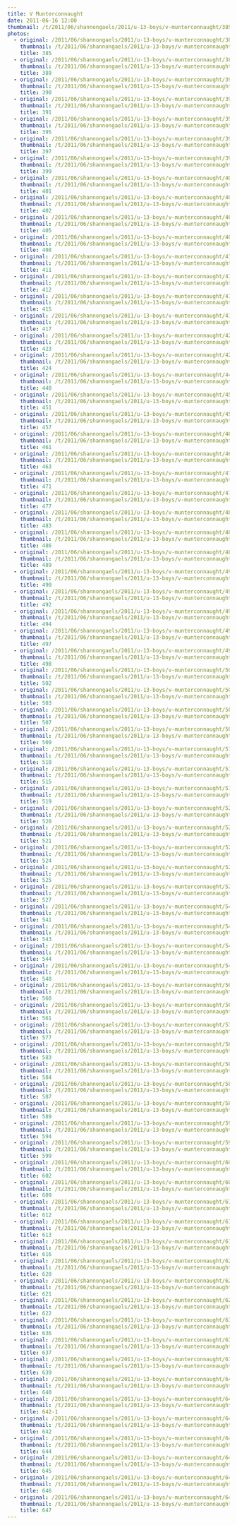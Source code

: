```yaml
---
title: V Munterconnaught
date: 2011-06-16 12:00
thumbnail: /t/2011/06/shannongaels/2011/u-13-boys/v-munterconnaught/385.jpg
photos:
  - original: /2011/06/shannongaels/2011/u-13-boys/v-munterconnaught/385.jpg
    thumbnail: /t/2011/06/shannongaels/2011/u-13-boys/v-munterconnaught/385.jpg
    title: 385
  - original: /2011/06/shannongaels/2011/u-13-boys/v-munterconnaught/389.jpg
    thumbnail: /t/2011/06/shannongaels/2011/u-13-boys/v-munterconnaught/389.jpg
    title: 389
  - original: /2011/06/shannongaels/2011/u-13-boys/v-munterconnaught/390.jpg
    thumbnail: /t/2011/06/shannongaels/2011/u-13-boys/v-munterconnaught/390.jpg
    title: 390
  - original: /2011/06/shannongaels/2011/u-13-boys/v-munterconnaught/391.jpg
    thumbnail: /t/2011/06/shannongaels/2011/u-13-boys/v-munterconnaught/391.jpg
    title: 391
  - original: /2011/06/shannongaels/2011/u-13-boys/v-munterconnaught/395.jpg
    thumbnail: /t/2011/06/shannongaels/2011/u-13-boys/v-munterconnaught/395.jpg
    title: 395
  - original: /2011/06/shannongaels/2011/u-13-boys/v-munterconnaught/397.jpg
    thumbnail: /t/2011/06/shannongaels/2011/u-13-boys/v-munterconnaught/397.jpg
    title: 397
  - original: /2011/06/shannongaels/2011/u-13-boys/v-munterconnaught/399.jpg
    thumbnail: /t/2011/06/shannongaels/2011/u-13-boys/v-munterconnaught/399.jpg
    title: 399
  - original: /2011/06/shannongaels/2011/u-13-boys/v-munterconnaught/401.jpg
    thumbnail: /t/2011/06/shannongaels/2011/u-13-boys/v-munterconnaught/401.jpg
    title: 401
  - original: /2011/06/shannongaels/2011/u-13-boys/v-munterconnaught/402.jpg
    thumbnail: /t/2011/06/shannongaels/2011/u-13-boys/v-munterconnaught/402.jpg
    title: 402
  - original: /2011/06/shannongaels/2011/u-13-boys/v-munterconnaught/405.jpg
    thumbnail: /t/2011/06/shannongaels/2011/u-13-boys/v-munterconnaught/405.jpg
    title: 405
  - original: /2011/06/shannongaels/2011/u-13-boys/v-munterconnaught/408.jpg
    thumbnail: /t/2011/06/shannongaels/2011/u-13-boys/v-munterconnaught/408.jpg
    title: 408
  - original: /2011/06/shannongaels/2011/u-13-boys/v-munterconnaught/411.jpg
    thumbnail: /t/2011/06/shannongaels/2011/u-13-boys/v-munterconnaught/411.jpg
    title: 411
  - original: /2011/06/shannongaels/2011/u-13-boys/v-munterconnaught/412.jpg
    thumbnail: /t/2011/06/shannongaels/2011/u-13-boys/v-munterconnaught/412.jpg
    title: 412
  - original: /2011/06/shannongaels/2011/u-13-boys/v-munterconnaught/415.jpg
    thumbnail: /t/2011/06/shannongaels/2011/u-13-boys/v-munterconnaught/415.jpg
    title: 415
  - original: /2011/06/shannongaels/2011/u-13-boys/v-munterconnaught/417.jpg
    thumbnail: /t/2011/06/shannongaels/2011/u-13-boys/v-munterconnaught/417.jpg
    title: 417
  - original: /2011/06/shannongaels/2011/u-13-boys/v-munterconnaught/423.jpg
    thumbnail: /t/2011/06/shannongaels/2011/u-13-boys/v-munterconnaught/423.jpg
    title: 423
  - original: /2011/06/shannongaels/2011/u-13-boys/v-munterconnaught/424.jpg
    thumbnail: /t/2011/06/shannongaels/2011/u-13-boys/v-munterconnaught/424.jpg
    title: 424
  - original: /2011/06/shannongaels/2011/u-13-boys/v-munterconnaught/448.jpg
    thumbnail: /t/2011/06/shannongaels/2011/u-13-boys/v-munterconnaught/448.jpg
    title: 448
  - original: /2011/06/shannongaels/2011/u-13-boys/v-munterconnaught/451.jpg
    thumbnail: /t/2011/06/shannongaels/2011/u-13-boys/v-munterconnaught/451.jpg
    title: 451
  - original: /2011/06/shannongaels/2011/u-13-boys/v-munterconnaught/457.jpg
    thumbnail: /t/2011/06/shannongaels/2011/u-13-boys/v-munterconnaught/457.jpg
    title: 457
  - original: /2011/06/shannongaels/2011/u-13-boys/v-munterconnaught/461.jpg
    thumbnail: /t/2011/06/shannongaels/2011/u-13-boys/v-munterconnaught/461.jpg
    title: 461
  - original: /2011/06/shannongaels/2011/u-13-boys/v-munterconnaught/463.jpg
    thumbnail: /t/2011/06/shannongaels/2011/u-13-boys/v-munterconnaught/463.jpg
    title: 463
  - original: /2011/06/shannongaels/2011/u-13-boys/v-munterconnaught/471.jpg
    thumbnail: /t/2011/06/shannongaels/2011/u-13-boys/v-munterconnaught/471.jpg
    title: 471
  - original: /2011/06/shannongaels/2011/u-13-boys/v-munterconnaught/477.jpg
    thumbnail: /t/2011/06/shannongaels/2011/u-13-boys/v-munterconnaught/477.jpg
    title: 477
  - original: /2011/06/shannongaels/2011/u-13-boys/v-munterconnaught/483.jpg
    thumbnail: /t/2011/06/shannongaels/2011/u-13-boys/v-munterconnaught/483.jpg
    title: 483
  - original: /2011/06/shannongaels/2011/u-13-boys/v-munterconnaught/486.jpg
    thumbnail: /t/2011/06/shannongaels/2011/u-13-boys/v-munterconnaught/486.jpg
    title: 486
  - original: /2011/06/shannongaels/2011/u-13-boys/v-munterconnaught/489.jpg
    thumbnail: /t/2011/06/shannongaels/2011/u-13-boys/v-munterconnaught/489.jpg
    title: 489
  - original: /2011/06/shannongaels/2011/u-13-boys/v-munterconnaught/490.jpg
    thumbnail: /t/2011/06/shannongaels/2011/u-13-boys/v-munterconnaught/490.jpg
    title: 490
  - original: /2011/06/shannongaels/2011/u-13-boys/v-munterconnaught/492.jpg
    thumbnail: /t/2011/06/shannongaels/2011/u-13-boys/v-munterconnaught/492.jpg
    title: 492
  - original: /2011/06/shannongaels/2011/u-13-boys/v-munterconnaught/494.jpg
    thumbnail: /t/2011/06/shannongaels/2011/u-13-boys/v-munterconnaught/494.jpg
    title: 494
  - original: /2011/06/shannongaels/2011/u-13-boys/v-munterconnaught/497.jpg
    thumbnail: /t/2011/06/shannongaels/2011/u-13-boys/v-munterconnaught/497.jpg
    title: 497
  - original: /2011/06/shannongaels/2011/u-13-boys/v-munterconnaught/498.jpg
    thumbnail: /t/2011/06/shannongaels/2011/u-13-boys/v-munterconnaught/498.jpg
    title: 498
  - original: /2011/06/shannongaels/2011/u-13-boys/v-munterconnaught/502.jpg
    thumbnail: /t/2011/06/shannongaels/2011/u-13-boys/v-munterconnaught/502.jpg
    title: 502
  - original: /2011/06/shannongaels/2011/u-13-boys/v-munterconnaught/503.jpg
    thumbnail: /t/2011/06/shannongaels/2011/u-13-boys/v-munterconnaught/503.jpg
    title: 503
  - original: /2011/06/shannongaels/2011/u-13-boys/v-munterconnaught/507.jpg
    thumbnail: /t/2011/06/shannongaels/2011/u-13-boys/v-munterconnaught/507.jpg
    title: 507
  - original: /2011/06/shannongaels/2011/u-13-boys/v-munterconnaught/509.jpg
    thumbnail: /t/2011/06/shannongaels/2011/u-13-boys/v-munterconnaught/509.jpg
    title: 509
  - original: /2011/06/shannongaels/2011/u-13-boys/v-munterconnaught/510.jpg
    thumbnail: /t/2011/06/shannongaels/2011/u-13-boys/v-munterconnaught/510.jpg
    title: 510
  - original: /2011/06/shannongaels/2011/u-13-boys/v-munterconnaught/515.jpg
    thumbnail: /t/2011/06/shannongaels/2011/u-13-boys/v-munterconnaught/515.jpg
    title: 515
  - original: /2011/06/shannongaels/2011/u-13-boys/v-munterconnaught/519.jpg
    thumbnail: /t/2011/06/shannongaels/2011/u-13-boys/v-munterconnaught/519.jpg
    title: 519
  - original: /2011/06/shannongaels/2011/u-13-boys/v-munterconnaught/520.jpg
    thumbnail: /t/2011/06/shannongaels/2011/u-13-boys/v-munterconnaught/520.jpg
    title: 520
  - original: /2011/06/shannongaels/2011/u-13-boys/v-munterconnaught/521.jpg
    thumbnail: /t/2011/06/shannongaels/2011/u-13-boys/v-munterconnaught/521.jpg
    title: 521
  - original: /2011/06/shannongaels/2011/u-13-boys/v-munterconnaught/524.jpg
    thumbnail: /t/2011/06/shannongaels/2011/u-13-boys/v-munterconnaught/524.jpg
    title: 524
  - original: /2011/06/shannongaels/2011/u-13-boys/v-munterconnaught/525.jpg
    thumbnail: /t/2011/06/shannongaels/2011/u-13-boys/v-munterconnaught/525.jpg
    title: 525
  - original: /2011/06/shannongaels/2011/u-13-boys/v-munterconnaught/527.jpg
    thumbnail: /t/2011/06/shannongaels/2011/u-13-boys/v-munterconnaught/527.jpg
    title: 527
  - original: /2011/06/shannongaels/2011/u-13-boys/v-munterconnaught/541.jpg
    thumbnail: /t/2011/06/shannongaels/2011/u-13-boys/v-munterconnaught/541.jpg
    title: 541
  - original: /2011/06/shannongaels/2011/u-13-boys/v-munterconnaught/543.jpg
    thumbnail: /t/2011/06/shannongaels/2011/u-13-boys/v-munterconnaught/543.jpg
    title: 543
  - original: /2011/06/shannongaels/2011/u-13-boys/v-munterconnaught/544.jpg
    thumbnail: /t/2011/06/shannongaels/2011/u-13-boys/v-munterconnaught/544.jpg
    title: 544
  - original: /2011/06/shannongaels/2011/u-13-boys/v-munterconnaught/548.jpg
    thumbnail: /t/2011/06/shannongaels/2011/u-13-boys/v-munterconnaught/548.jpg
    title: 548
  - original: /2011/06/shannongaels/2011/u-13-boys/v-munterconnaught/560.jpg
    thumbnail: /t/2011/06/shannongaels/2011/u-13-boys/v-munterconnaught/560.jpg
    title: 560
  - original: /2011/06/shannongaels/2011/u-13-boys/v-munterconnaught/561.jpg
    thumbnail: /t/2011/06/shannongaels/2011/u-13-boys/v-munterconnaught/561.jpg
    title: 561
  - original: /2011/06/shannongaels/2011/u-13-boys/v-munterconnaught/577.jpg
    thumbnail: /t/2011/06/shannongaels/2011/u-13-boys/v-munterconnaught/577.jpg
    title: 577
  - original: /2011/06/shannongaels/2011/u-13-boys/v-munterconnaught/583.jpg
    thumbnail: /t/2011/06/shannongaels/2011/u-13-boys/v-munterconnaught/583.jpg
    title: 583
  - original: /2011/06/shannongaels/2011/u-13-boys/v-munterconnaught/584.jpg
    thumbnail: /t/2011/06/shannongaels/2011/u-13-boys/v-munterconnaught/584.jpg
    title: 584
  - original: /2011/06/shannongaels/2011/u-13-boys/v-munterconnaught/587.jpg
    thumbnail: /t/2011/06/shannongaels/2011/u-13-boys/v-munterconnaught/587.jpg
    title: 587
  - original: /2011/06/shannongaels/2011/u-13-boys/v-munterconnaught/589.jpg
    thumbnail: /t/2011/06/shannongaels/2011/u-13-boys/v-munterconnaught/589.jpg
    title: 589
  - original: /2011/06/shannongaels/2011/u-13-boys/v-munterconnaught/594.jpg
    thumbnail: /t/2011/06/shannongaels/2011/u-13-boys/v-munterconnaught/594.jpg
    title: 594
  - original: /2011/06/shannongaels/2011/u-13-boys/v-munterconnaught/599.jpg
    thumbnail: /t/2011/06/shannongaels/2011/u-13-boys/v-munterconnaught/599.jpg
    title: 599
  - original: /2011/06/shannongaels/2011/u-13-boys/v-munterconnaught/602.jpg
    thumbnail: /t/2011/06/shannongaels/2011/u-13-boys/v-munterconnaught/602.jpg
    title: 602
  - original: /2011/06/shannongaels/2011/u-13-boys/v-munterconnaught/609.jpg
    thumbnail: /t/2011/06/shannongaels/2011/u-13-boys/v-munterconnaught/609.jpg
    title: 609
  - original: /2011/06/shannongaels/2011/u-13-boys/v-munterconnaught/612.jpg
    thumbnail: /t/2011/06/shannongaels/2011/u-13-boys/v-munterconnaught/612.jpg
    title: 612
  - original: /2011/06/shannongaels/2011/u-13-boys/v-munterconnaught/613.jpg
    thumbnail: /t/2011/06/shannongaels/2011/u-13-boys/v-munterconnaught/613.jpg
    title: 613
  - original: /2011/06/shannongaels/2011/u-13-boys/v-munterconnaught/616.jpg
    thumbnail: /t/2011/06/shannongaels/2011/u-13-boys/v-munterconnaught/616.jpg
    title: 616
  - original: /2011/06/shannongaels/2011/u-13-boys/v-munterconnaught/620.jpg
    thumbnail: /t/2011/06/shannongaels/2011/u-13-boys/v-munterconnaught/620.jpg
    title: 620
  - original: /2011/06/shannongaels/2011/u-13-boys/v-munterconnaught/621.jpg
    thumbnail: /t/2011/06/shannongaels/2011/u-13-boys/v-munterconnaught/621.jpg
    title: 621
  - original: /2011/06/shannongaels/2011/u-13-boys/v-munterconnaught/622.jpg
    thumbnail: /t/2011/06/shannongaels/2011/u-13-boys/v-munterconnaught/622.jpg
    title: 622
  - original: /2011/06/shannongaels/2011/u-13-boys/v-munterconnaught/636.jpg
    thumbnail: /t/2011/06/shannongaels/2011/u-13-boys/v-munterconnaught/636.jpg
    title: 636
  - original: /2011/06/shannongaels/2011/u-13-boys/v-munterconnaught/637.jpg
    thumbnail: /t/2011/06/shannongaels/2011/u-13-boys/v-munterconnaught/637.jpg
    title: 637
  - original: /2011/06/shannongaels/2011/u-13-boys/v-munterconnaught/639.jpg
    thumbnail: /t/2011/06/shannongaels/2011/u-13-boys/v-munterconnaught/639.jpg
    title: 639
  - original: /2011/06/shannongaels/2011/u-13-boys/v-munterconnaught/640.jpg
    thumbnail: /t/2011/06/shannongaels/2011/u-13-boys/v-munterconnaught/640.jpg
    title: 640
  - original: /2011/06/shannongaels/2011/u-13-boys/v-munterconnaught/642-1.jpg
    thumbnail: /t/2011/06/shannongaels/2011/u-13-boys/v-munterconnaught/642-1.jpg
    title: 642-1
  - original: /2011/06/shannongaels/2011/u-13-boys/v-munterconnaught/642.jpg
    thumbnail: /t/2011/06/shannongaels/2011/u-13-boys/v-munterconnaught/642.jpg
    title: 642
  - original: /2011/06/shannongaels/2011/u-13-boys/v-munterconnaught/644.jpg
    thumbnail: /t/2011/06/shannongaels/2011/u-13-boys/v-munterconnaught/644.jpg
    title: 644
  - original: /2011/06/shannongaels/2011/u-13-boys/v-munterconnaught/645.jpg
    thumbnail: /t/2011/06/shannongaels/2011/u-13-boys/v-munterconnaught/645.jpg
    title: 645
  - original: /2011/06/shannongaels/2011/u-13-boys/v-munterconnaught/646.jpg
    thumbnail: /t/2011/06/shannongaels/2011/u-13-boys/v-munterconnaught/646.jpg
    title: 646
  - original: /2011/06/shannongaels/2011/u-13-boys/v-munterconnaught/647.jpg
    thumbnail: /t/2011/06/shannongaels/2011/u-13-boys/v-munterconnaught/647.jpg
    title: 647
---
```

